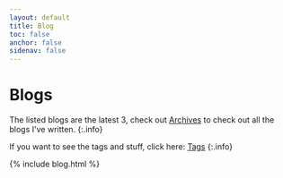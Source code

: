 ```yaml
---
layout: default
title: Blog
toc: false
anchor: false
sidenav: false
---
```

# Blogs

The listed blogs are the latest 3, check out [Archives](/pages/archive.html) to check out all the blogs I've written.
{:.info}

If you want to see the tags and stuff, click here: [Tags](/pages/tags.html)
{:.info}

{% include blog.html %}
